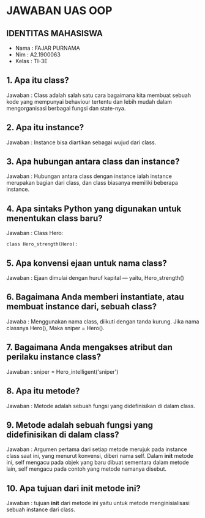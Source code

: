 # JAWABAN UAS OOP

## IDENTITAS MAHASISWA

* Nama  : FAJAR PURNAMA
* Nim   : A2.1900063
* Kelas : TI-3E

## 1. Apa itu class?
Jawaban :
Class adalah salah satu cara bagaimana kita membuat sebuah kode yang mempunyai behaviour tertentu dan lebih mudah dalam mengorganisasi berbagai fungsi dan state-nya.

## 2. Apa itu instance?
Jawaban :
Instance bisa diartikan sebagai wujud dari class. 

## 3. Apa hubungan antara class dan instance?
Jawaban :
Hubungan antara class dengan instance ialah instance merupakan bagian dari class, dan class biasanya memiliki beberapa instance.

## 4. Apa sintaks Python yang digunakan untuk menentukan class baru?
Jawaban :
Class Hero:

    class Hero_strength(Hero): 

## 5. Apa konvensi ejaan untuk nama class?
Jawaban :
 Ejaan dimulai dengan huruf kapital — yaitu, Hero_strength()

## 6. Bagaimana Anda memberi instantiate, atau membuat instance dari, sebuah class?
Jawaba :
Menggunakan nama class, diikuti dengan tanda kurung.
Jika nama classnya Hero(), Maka  sniper = Hero().

## 7. Bagaimana Anda mengakses atribut dan perilaku instance class?
Jawaban :
sniper = Hero_intelligent('sniper')

## 8. Apa itu metode?
Jawaban :
Metode adalah sebuah fungsi yang didefinisikan di dalam class.

## 9. Metode adalah sebuah fungsi yang didefinisikan di dalam class?
Jawaban :
Argumen pertama dari setiap metode merujuk pada instance class saat ini, yang menurut konvensi, diberi nama self. Dalam __init__ metode ini, self mengacu pada objek yang baru dibuat sementara dalam metode lain, self mengacu pada contoh yang metode namanya disebut.

## 10. Apa tujuan dari __init__ metode ini?
Jawaban :
tujuan __init__ dari metode ini yaitu untuk metode menginisialisasi sebuah instance dari class.